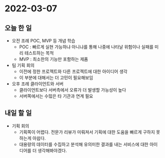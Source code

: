 # 2022-03-07
## 오늘 한 일
- 오전 조례 POC, MVP 등 개념 학습
  - POC : 빠르게 실현 가능하냐 아니냐를 통해 나중에 나타날 위험이나 실패를 미리 테스트하는 목적
  - MVP : 최소한의 기능만 포함하는 제품
- 팀 기획 회의
  - 이전에 정한 프로젝트와 다른 프로젝트에 대한 아이디어 생각
  - 이 부분에 대해서는 더 고민이 필요해보임
- 오후 조례 클라이언트와 서버
  - 클라이언트보다 서버측에서 오류가 더 발생할 가능성이 높다
  - 서버쪽에서는 수많은 타 기관과 연계 필요

## 내일 할 일
- 기획 회의
  - 기획쪽이 어렵다. 전문가 리뷰가 미뤄져서 기획에 대한 도움을 빠르게 구하지 못하는게 아쉽다.
  - 대용량의 데이터를 수집하고 분석해 유의미한 결과를 내는 서비스에 대한 아이디어를 더 생각해봐야겠다.